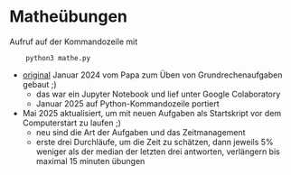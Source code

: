 # Matheübungen

Aufruf auf der Kommandozeile mit 

		python3 mathe.py

- [original](../mathe) Januar 2024 vom Papa zum Üben von Grundrechenaufgaben gebaut ;)
	- das war ein Jupyter Notebook und lief unter Google Colaboratory
	- Januar 2025 auf Python-Kommandozeile portiert
- Mai 2025 aktualisiert, um mit neuen Aufgaben als Startskript vor dem Computerstart zu laufen ;)
	- neu sind die Art der Aufgaben und das Zeitmanagement
	- erste drei Durchläufe, um die Zeit zu schätzen, dann jeweils 5% weniger als der median der letzten drei antworten, verlängern bis maximal 15 minuten übungen
